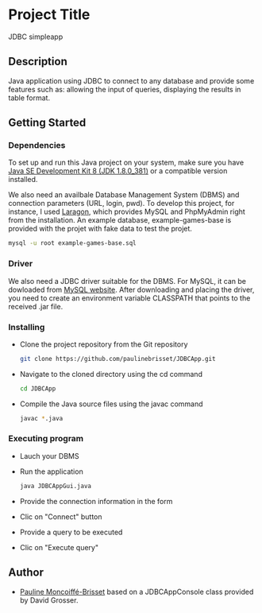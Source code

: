 # Project Title

JDBC simpleapp

## Description
Java application using JDBC to connect to any database and provide some features such as: allowing the input of queries, displaying the results in table format. 

## Getting Started

### Dependencies

To set up and run this Java project on your system, make sure you have [Java SE Development Kit 8 (JDK 1.8.0_381)](https://www.oracle.com/fr/java/technologies/downloads/) or a compatible version installed.

We also need an availbale Database Management System (DBMS) and connection parameters (URL, login, pwd). To develop this project, for instance, I used [Laragon](https://laragon.org/index.html), which provides MySQL and PhpMyAdmin right from the installation. An example database, example-games-base is provided with the projet with fake data to test the projet. 

   ```bash
mysql -u root example-games-base.sql
   ```

### Driver

We also need a JDBC driver suitable for the DBMS. For MySQL, it can be dowloaded from [MySQL website](https://dev.mysql.com/downloads/connector/j/). After downloading and placing the driver, you need to create an environment variable CLASSPATH that points to the received .jar file. 

### Installing

* Clone the project repository from the Git repository

   ```bash
   git clone https://github.com/paulinebrisset/JDBCApp.git
   ```

* Navigate to the cloned directory using the cd command
   ```bash
   cd JDBCApp
   ```

* Compile the Java source files using the javac command
   ```bash
   javac *.java
   ```

### Executing program

* Lauch your DBMS

* Run the application
   ```bash
   java JDBCAppGui.java
   ```
* Provide the connection information in the form
* Clic on "Connect" button
* Provide a query to be executed
* Clic on "Execute query"



## Author
- [Pauline Moncoiffé-Brisset](https://github.com/paulinebrisset)
based on a JDBCAppConsole class provided by David Grosser.